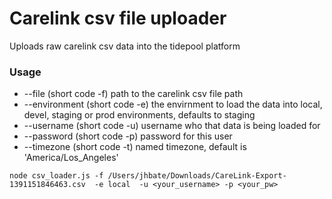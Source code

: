 # Carelink csv file uploader

Uploads raw carelink csv data into the tidepool platform

### Usage

- --file 		(short code -f) path to the carelink csv file path
- --environment (short code -e) the envirnment to load the data into local, devel, staging or prod environments, defaults to staging
- --username 	(short code -u) username who that data is being loaded for
- --password 	(short code -p) password for this user
- --timezone 	(short code -t) named timezone, default is 'America/Los_Angeles'

```
node csv_loader.js -f /Users/jhbate/Downloads/CareLink-Export-1391151846463.csv  -e local  -u <your_username> -p <your_pw>

```

